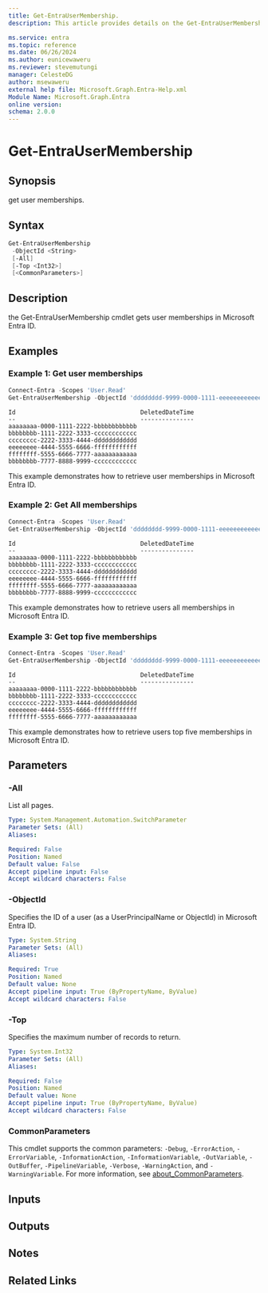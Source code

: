 ```yaml
---
title: Get-EntraUserMembership.
description: This article provides details on the Get-EntraUserMembership command.

ms.service: entra
ms.topic: reference
ms.date: 06/26/2024
ms.author: eunicewaweru
ms.reviewer: stevemutungi
manager: CelesteDG
author: msewaweru
external help file: Microsoft.Graph.Entra-Help.xml
Module Name: Microsoft.Graph.Entra
online version:
schema: 2.0.0
---
```


# Get-EntraUserMembership

## Synopsis

get user memberships.

## Syntax

```powershell
Get-EntraUserMembership 
 -ObjectId <String>
 [-All]  
 [-Top <Int32>] 
 [<CommonParameters>]
```

## Description

the Get-EntraUserMembership cmdlet gets user memberships in Microsoft Entra ID.

## Examples

### Example 1: Get user memberships

```powershell
Connect-Entra -Scopes 'User.Read'
Get-EntraUserMembership -ObjectId 'dddddddd-9999-0000-1111-eeeeeeeeeeee'
```

```Output
Id                                   DeletedDateTime
--                                   ---------------
aaaaaaaa-0000-1111-2222-bbbbbbbbbbbb
bbbbbbbb-1111-2222-3333-cccccccccccc
cccccccc-2222-3333-4444-dddddddddddd
eeeeeeee-4444-5555-6666-ffffffffffff
ffffffff-5555-6666-7777-aaaaaaaaaaaa
bbbbbbbb-7777-8888-9999-cccccccccccc
```

This example demonstrates how to retrieve user memberships in Microsoft Entra ID.

### Example 2: Get All memberships

```powershell
Connect-Entra -Scopes 'User.Read'
Get-EntraUserMembership -ObjectId 'dddddddd-9999-0000-1111-eeeeeeeeeeee' -All
```

```Output
Id                                   DeletedDateTime
--                                   ---------------
aaaaaaaa-0000-1111-2222-bbbbbbbbbbbb
bbbbbbbb-1111-2222-3333-cccccccccccc
cccccccc-2222-3333-4444-dddddddddddd
eeeeeeee-4444-5555-6666-ffffffffffff
ffffffff-5555-6666-7777-aaaaaaaaaaaa
bbbbbbbb-7777-8888-9999-cccccccccccc
```

This example demonstrates how to retrieve users all memberships in Microsoft Entra ID.

### Example 3: Get top five memberships

```powershell
Connect-Entra -Scopes 'User.Read'
Get-EntraUserMembership -ObjectId 'dddddddd-9999-0000-1111-eeeeeeeeeeee' -Top 5
```

```Output
Id                                   DeletedDateTime
--                                   ---------------
aaaaaaaa-0000-1111-2222-bbbbbbbbbbbb
bbbbbbbb-1111-2222-3333-cccccccccccc
cccccccc-2222-3333-4444-dddddddddddd
eeeeeeee-4444-5555-6666-ffffffffffff
ffffffff-5555-6666-7777-aaaaaaaaaaaa
```

This example demonstrates how to retrieve users top five memberships in Microsoft Entra ID.

## Parameters

### -All

List all pages.

```yaml
Type: System.Management.Automation.SwitchParameter
Parameter Sets: (All)
Aliases:

Required: False
Position: Named
Default value: False
Accept pipeline input: False
Accept wildcard characters: False
```

### -ObjectId

Specifies the ID of a user (as a UserPrincipalName or ObjectId) in Microsoft Entra ID.

```yaml
Type: System.String
Parameter Sets: (All)
Aliases:

Required: True
Position: Named
Default value: None
Accept pipeline input: True (ByPropertyName, ByValue)
Accept wildcard characters: False
```

### -Top

Specifies the maximum number of records to return.

```yaml
Type: System.Int32
Parameter Sets: (All)
Aliases:

Required: False
Position: Named
Default value: None
Accept pipeline input: True (ByPropertyName, ByValue)
Accept wildcard characters: False
```

### CommonParameters

This cmdlet supports the common parameters: `-Debug`, `-ErrorAction`, `-ErrorVariable`, `-InformationAction`, `-InformationVariable`, `-OutVariable`, `-OutBuffer`, `-PipelineVariable`, `-Verbose`, `-WarningAction`, and `-WarningVariable`. For more information, see [about_CommonParameters](https://go.microsoft.com/fwlink/?LinkID=113216).

## Inputs

## Outputs

## Notes

## Related Links
